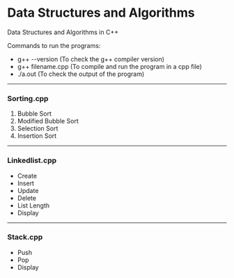 # Data Structures and Algorithms

Data Structures and Algorithms in C++

<p>Commands to run the programs:
	<ul>
	<li>g++ --version (To check the g++ compiler version)</li>
	<li>g++ filename.cpp (To compile and run the program in a cpp file)</li>
	<li>./a.out (To check the output of the program)</li>
	</ul>
</p>

<hr>
<h3>Sorting.cpp</h3>
<ol>
	<li>Bubble Sort</li>
	<li>Modified Bubble Sort</li>
	<li>Selection Sort</li>
	<li>Insertion Sort</li>
</ol>

<hr>
<h3>Linkedlist.cpp</h3>
<ul>
	<li>Create</li>
	<li>Insert</li>
	<li>Update</li>
	<li>Delete</li>
	<li>List Length</li>
	<li>Display</li>
</ul>

<hr>
<h3>Stack.cpp</h3>
<ul>
	<li>Push</li>
	<li>Pop</li>
	<li>Display</li>
</ul>